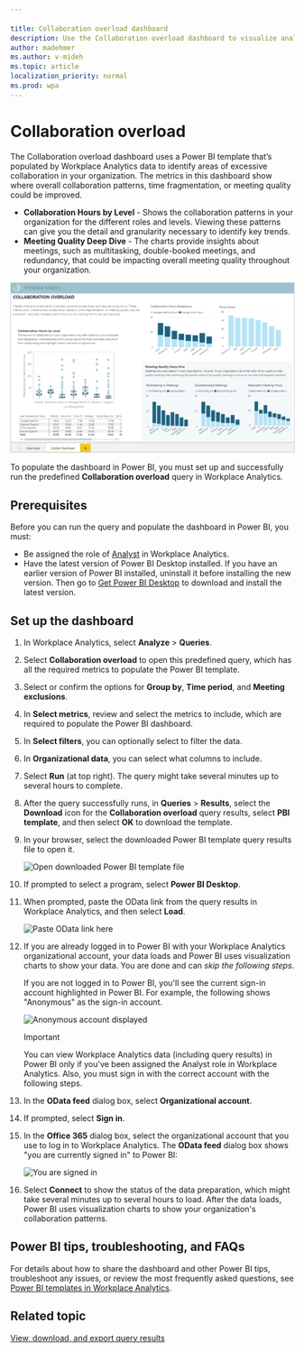 ```yaml
---

title: Collaboration overload dashboard
description: Use the Collaboration overload dashboard to visualize analyze Workplace Analytics data in Power BI
author: madehmer
ms.author: v-mideh
ms.topic: article
localization_priority: normal 
ms.prod: wpa
---
```


# Collaboration overload

The Collaboration overload dashboard uses a Power BI template that’s populated by Workplace Analytics data to identify areas of excessive collaboration in your organization. The metrics in this dashboard show where overall collaboration patterns, time fragmentation, or meeting quality could be improved.

* **Collaboration Hours by Level** - Shows the collaboration patterns in your organization for the different roles and levels. Viewing these patterns can give you the detail and granularity necessary to identify key trends.
* **Meeting Quality Deep Dive** - The charts provide insights about meetings, such as multitasking, double-booked meetings, and redundancy, that could be impacting overall meeting quality throughout your organization.

![Collaboration overload dashboard in Power BI](../Images/WpA/tutorials/pbi-collab-overload.png)

To populate the dashboard in Power BI, you must set up and successfully run the predefined **Collaboration overload** query in Workplace Analytics.

## Prerequisites

Before you can run the query and populate the dashboard in Power BI, you must:

* Be assigned the role of [Analyst](../use/user-roles.md) in Workplace Analytics.
* Have the latest version of Power BI Desktop installed. If you have an earlier version of Power BI installed, uninstall it before installing the new version. Then go to [Get Power BI Desktop](https://www.microsoft.com/p/power-bi-desktop/9ntxr16hnw1t?activetab=pivot:overviewtab) to download and install the latest version.

## Set up the dashboard

1. In Workplace Analytics, select **Analyze** > **Queries**.
2. Select **Collaboration overload** to open this predefined query, which has all the required metrics to populate the Power BI template.
3. Select or confirm the options for **Group by**, **Time period**, and **Meeting exclusions**.
4. In **Select metrics**, review and select the metrics to include, which are required to populate the Power BI dashboard.
5. In **Select filters**, you can optionally select to filter the data.
6. In **Organizational data**, you can select what columns to include.
7. Select **Run** (at top right). The query might take several minutes up to several hours to complete.
8. After the query successfully runs, in **Queries** > **Results**, select the **Download** icon for the **Collaboration overload** query results, select **PBI template**, and then select **OK** to download the template.
9. In your browser, select the downloaded Power BI template query results file to open it.

    ![Open downloaded Power BI template file](../Images/WpA/tutorials/pbi-templates-05.png)

10. If prompted to select a program, select **Power BI Desktop**.
11. When prompted, paste the OData link from the query results in Workplace Analytics, and then select **Load**.

    ![Paste OData link here](../Images/WpA/tutorials/pbi-templates-07.png)

12. If you are already logged in to Power BI with your Workplace Analytics organizational account, your data loads and Power BI uses visualization charts to show your data. You are done and can _skip the following steps_.

    If you are not logged in to Power BI, you'll see the current sign-in account highlighted in Power BI. For example, the following shows "Anonymous" as the sign-in account.

    ![Anonymous account displayed](../Images/WpA/tutorials/anon-access-to-pbi.png)

    > [!Important]
    > You can view Workplace Analytics data (including query results) in Power BI only if you've been assigned the Analyst role in Workplace Analytics. Also, you must sign in with the correct account with the following steps.

13. In the **OData feed** dialog box, select **Organizational account**.
14. If prompted, select **Sign in**.
15. In the **Office 365** dialog box, select the organizational account that you use to log in to Workplace Analytics. The **OData feed** dialog box shows "you are currently signed in" to Power BI:

    ![You are signed in](../Images/WpA/tutorials/you-are-signed-in.png)

16. Select **Connect** to show the status of the data preparation, which might take several minutes up to several hours to load. After the data loads, Power BI uses visualization charts to show your organization's collaboration patterns.

## Power BI tips, troubleshooting, and FAQs

For details about how to share the dashboard and other Power BI tips, troubleshoot any issues, or review the most frequently asked questions, see [Power BI templates in Workplace Analytics](../tutorials/power-bi-templates.md).

## Related topic

[View, download, and export query results](../use/view-download-and-export-query-results.md)
